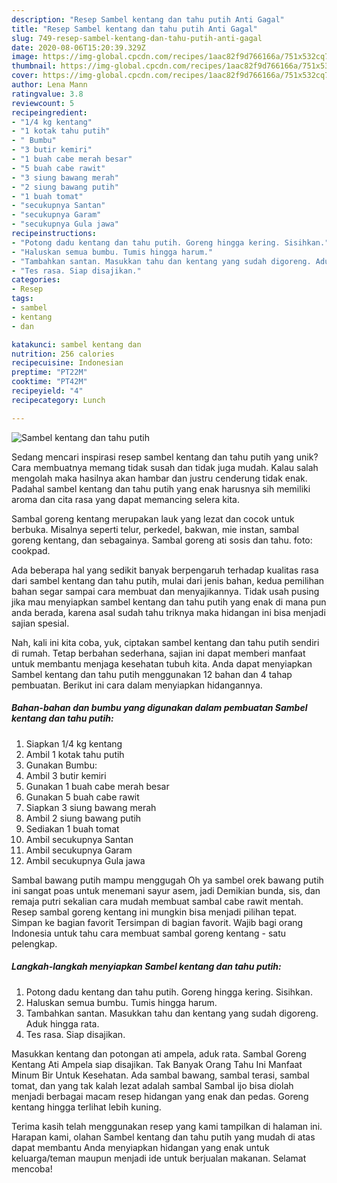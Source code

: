 ```yaml
---
description: "Resep Sambel kentang dan tahu putih Anti Gagal"
title: "Resep Sambel kentang dan tahu putih Anti Gagal"
slug: 749-resep-sambel-kentang-dan-tahu-putih-anti-gagal
date: 2020-08-06T15:20:39.329Z
image: https://img-global.cpcdn.com/recipes/1aac82f9d766166a/751x532cq70/sambel-kentang-dan-tahu-putih-foto-resep-utama.jpg
thumbnail: https://img-global.cpcdn.com/recipes/1aac82f9d766166a/751x532cq70/sambel-kentang-dan-tahu-putih-foto-resep-utama.jpg
cover: https://img-global.cpcdn.com/recipes/1aac82f9d766166a/751x532cq70/sambel-kentang-dan-tahu-putih-foto-resep-utama.jpg
author: Lena Mann
ratingvalue: 3.8
reviewcount: 5
recipeingredient:
- "1/4 kg kentang"
- "1 kotak tahu putih"
- " Bumbu"
- "3 butir kemiri"
- "1 buah cabe merah besar"
- "5 buah cabe rawit"
- "3 siung bawang merah"
- "2 siung bawang putih"
- "1 buah tomat"
- "secukupnya Santan"
- "secukupnya Garam"
- "secukupnya Gula jawa"
recipeinstructions:
- "Potong dadu kentang dan tahu putih. Goreng hingga kering. Sisihkan."
- "Haluskan semua bumbu. Tumis hingga harum."
- "Tambahkan santan. Masukkan tahu dan kentang yang sudah digoreng. Aduk hingga rata."
- "Tes rasa. Siap disajikan."
categories:
- Resep
tags:
- sambel
- kentang
- dan

katakunci: sambel kentang dan 
nutrition: 256 calories
recipecuisine: Indonesian
preptime: "PT22M"
cooktime: "PT42M"
recipeyield: "4"
recipecategory: Lunch

---
```



![Sambel kentang dan tahu putih](https://img-global.cpcdn.com/recipes/1aac82f9d766166a/751x532cq70/sambel-kentang-dan-tahu-putih-foto-resep-utama.jpg)

Sedang mencari inspirasi resep sambel kentang dan tahu putih yang unik? Cara membuatnya memang tidak susah dan tidak juga mudah. Kalau salah mengolah maka hasilnya akan hambar dan justru cenderung tidak enak. Padahal sambel kentang dan tahu putih yang enak harusnya sih memiliki aroma dan cita rasa yang dapat memancing selera kita.

Sambal goreng kentang merupakan lauk yang lezat dan cocok untuk berbuka. Misalnya seperti telur, perkedel, bakwan, mie instan, sambal goreng kentang, dan sebagainya. Sambal goreng ati sosis dan tahu. foto: cookpad.

Ada beberapa hal yang sedikit banyak berpengaruh terhadap kualitas rasa dari sambel kentang dan tahu putih, mulai dari jenis bahan, kedua pemilihan bahan segar sampai cara membuat dan menyajikannya. Tidak usah pusing jika mau menyiapkan sambel kentang dan tahu putih yang enak di mana pun anda berada, karena asal sudah tahu triknya maka hidangan ini bisa menjadi sajian spesial.


Nah, kali ini kita coba, yuk, ciptakan sambel kentang dan tahu putih sendiri di rumah. Tetap berbahan sederhana, sajian ini dapat memberi manfaat untuk membantu menjaga kesehatan tubuh kita. Anda dapat menyiapkan Sambel kentang dan tahu putih menggunakan 12 bahan dan 4 tahap pembuatan. Berikut ini cara dalam menyiapkan hidangannya.

<!--inarticleads1-->

##### Bahan-bahan dan bumbu yang digunakan dalam pembuatan Sambel kentang dan tahu putih:

1. Siapkan 1/4 kg kentang
1. Ambil 1 kotak tahu putih
1. Gunakan  Bumbu:
1. Ambil 3 butir kemiri
1. Gunakan 1 buah cabe merah besar
1. Gunakan 5 buah cabe rawit
1. Siapkan 3 siung bawang merah
1. Ambil 2 siung bawang putih
1. Sediakan 1 buah tomat
1. Ambil secukupnya Santan
1. Ambil secukupnya Garam
1. Ambil secukupnya Gula jawa


Sambal bawang putih mampu menggugah Oh ya sambel orek bawang putih ini sangat poas untuk menemani sayur asem, jadi Demikian bunda, sis, dan remaja putri sekalian cara mudah membuat sambal cabe rawit mentah. Resep sambal goreng kentang ini mungkin bisa menjadi pilihan tepat. Simpan ke bagian favorit Tersimpan di bagian favorit. Wajib bagi orang Indonesia untuk tahu cara membuat sambal goreng kentang - satu pelengkap. 

<!--inarticleads2-->

##### Langkah-langkah menyiapkan Sambel kentang dan tahu putih:

1. Potong dadu kentang dan tahu putih. Goreng hingga kering. Sisihkan.
1. Haluskan semua bumbu. Tumis hingga harum.
1. Tambahkan santan. Masukkan tahu dan kentang yang sudah digoreng. Aduk hingga rata.
1. Tes rasa. Siap disajikan.


Masukkan kentang dan potongan ati ampela, aduk rata. Sambal Goreng Kentang Ati Ampela siap disajikan. Tak Banyak Orang Tahu Ini Manfaat Minum Bir Untuk Kesehatan. Ada sambal bawang, sambal terasi, sambal tomat, dan yang tak kalah lezat adalah sambal Sambal ijo bisa diolah menjadi berbagai macam resep hidangan yang enak dan pedas. Goreng kentang hingga terlihat lebih kuning. 

Terima kasih telah menggunakan resep yang kami tampilkan di halaman ini. Harapan kami, olahan Sambel kentang dan tahu putih yang mudah di atas dapat membantu Anda menyiapkan hidangan yang enak untuk keluarga/teman maupun menjadi ide untuk berjualan makanan. Selamat mencoba!
